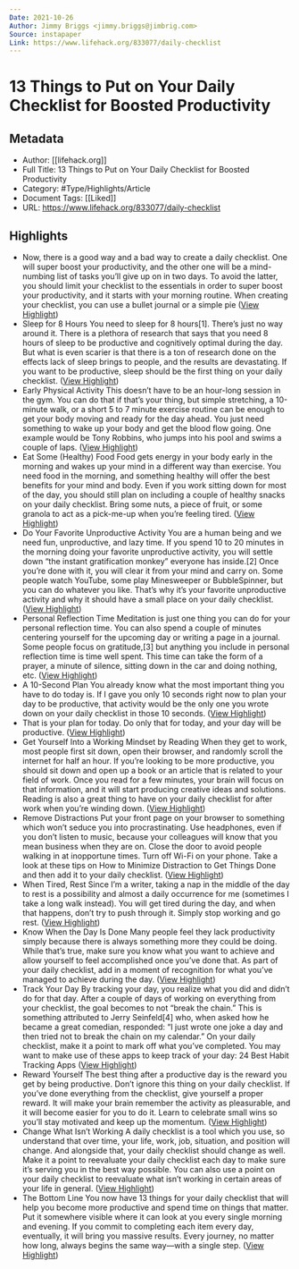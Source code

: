 ```yaml
---
Date: 2021-10-26
Author: Jimmy Briggs <jimmy.briggs@jimbrig.com>
Source: instapaper
Link: https://www.lifehack.org/833077/daily-checklist
---
```

# 13 Things to Put on Your Daily Checklist for Boosted Productivity

## Metadata
- Author: [[lifehack.org]]
- Full Title: 13 Things to Put on Your Daily Checklist for Boosted Productivity
- Category: #Type/Highlights/Article
- Document Tags: [[Liked]] 
- URL: https://www.lifehack.org/833077/daily-checklist

## Highlights
- Now, there is a good way and a bad way to create a daily checklist. One will super boost your productivity, and the other one will be a mind-numbing list of tasks you’ll give up on in two days.
  To avoid the latter, you should limit your checklist to the essentials in order to super boost your productivity, and it starts with your morning routine. When creating your checklist, you can use a bullet journal or a simple pie ([View Highlight](https://instapaper.com/read/1453968718/17775124))
- Sleep for 8 Hours
  You need to sleep for 8 hours[1]. There’s just no way around it. There is a plethora of research that says that you need 8 hours of sleep to be productive and cognitively optimal during the day.
  But what is even scarier is that there is a ton of research done on the effects lack of sleep brings to people, and the results are devastating.
  If you want to be productive, sleep should be the first thing on your daily checklist. ([View Highlight](https://instapaper.com/read/1453968718/17775128))
- Early Physical Activity
  This doesn’t have to be an hour-long session in the gym. You can do that if that’s your thing, but simple stretching, a 10-minute walk, or a short 5 to 7 minute exercise routine can be enough to get your body moving and ready for the day ahead.
  You just need something to wake up your body and get the blood flow going. One example would be Tony Robbins, who jumps into his pool and swims a couple of laps. ([View Highlight](https://instapaper.com/read/1453968718/17775130))
- Eat Some (Healthy) Food
  Food gets energy in your body early in the morning and wakes up your mind in a different way than exercise.
  You need food in the morning, and something healthy will offer the best benefits for your mind and body.
  Even if you work sitting down for most of the day, you should still plan on including a couple of healthy snacks on your daily checklist. Bring some nuts, a piece of fruit, or some granola to act as a pick-me-up when you’re feeling tired. ([View Highlight](https://instapaper.com/read/1453968718/17775131))
- Do Your Favorite Unproductive Activity
  You are a human being and we need fun, unproductive, and lazy time. If you spend 10 to 20 minutes in the morning doing your favorite unproductive activity, you will settle down “the instant gratification monkey” everyone has inside.[2]
  Once you’re done with it, you will clear it from your mind and carry on. Some people watch YouTube, some play Minesweeper or BubbleSpinner, but you can do whatever you like. That’s why it’s your favorite unproductive activity and why it should have a small place on your daily checklist. ([View Highlight](https://instapaper.com/read/1453968718/17775134))
- Personal Reflection Time
  Meditation is just one thing you can do for your personal reflection time. You can also spend a couple of minutes centering yourself for the upcoming day or writing a page in a journal.
  Some people focus on gratitude,[3] but anything you include in personal reflection time is time well spent.
  This time can take the form of a prayer, a minute of silence, sitting down in the car and doing nothing, etc. ([View Highlight](https://instapaper.com/read/1453968718/17775136))
- A 10-Second Plan
  You already know what the most important thing you have to do today is. If I gave you only 10 seconds right now to plan your day to be productive, that activity would be the only one you wrote down on your daily checklist in those 10 seconds. ([View Highlight](https://instapaper.com/read/1453968718/17775137))
- That is your plan for today. Do only that for today, and your day will be productive. ([View Highlight](https://instapaper.com/read/1453968718/17775138))
- Get Yourself Into a Working Mindset by Reading
  When they get to work, most people first sit down, open their browser, and randomly scroll the internet for half an hour.
  If you’re looking to be more productive, you should sit down and open up a book or an article that is related to your field of work. Once you read for a few minutes, your brain will focus on that information, and it will start producing creative ideas and solutions.
  Reading is also a great thing to have on your daily checklist for after work when you’re winding down. ([View Highlight](https://instapaper.com/read/1453968718/17775143))
- Remove Distractions
  Put your front page on your browser to something which won’t seduce you into procrastinating. Use headphones, even if you don’t listen to music, because your colleagues will know that you mean business when they are on.
  Close the door to avoid people walking in at inopportune times. Turn off Wi-Fi on your phone.
  Take a look at these tips on How to Minimize Distraction to Get Things Done and then add it to your daily checklist. ([View Highlight](https://instapaper.com/read/1453968718/17775145))
- When Tired, Rest
  Since I’m a writer, taking a nap in the middle of the day to rest is a possibility and almost a daily occurrence for me (sometimes I take a long walk instead).
  You will get tired during the day, and when that happens, don’t try to push through it. Simply stop working and go rest. ([View Highlight](https://instapaper.com/read/1453968718/17775146))
- Know When the Day Is Done
  Many people feel they lack productivity simply because there is always something more they could be doing. While that’s true, make sure you know what you want to achieve and allow yourself to feel accomplished once you’ve done that.
  As part of your daily checklist, add in a moment of recognition for what you’ve managed to achieve during the day. ([View Highlight](https://instapaper.com/read/1453968718/17775148))
- Track Your Day
  By tracking your day, you realize what you did and didn’t do for that day. After a couple of days of working on everything from your checklist, the goal becomes to not “break the chain.” This is something attributed to Jerry Seinfeld[4] who, when asked how he became a great comedian, responded:
  “I just wrote one joke a day and then tried not to break the chain on my calendar.”
  On your daily checklist, make it a point to mark off what you’ve completed.
  You may want to make use of these apps to keep track of your day: 24 Best Habit Tracking Apps ([View Highlight](https://instapaper.com/read/1453968718/17775150))
- Reward Yourself
  The best thing after a productive day is the reward you get by being productive.
  Don’t ignore this thing on your daily checklist. If you’ve done everything from the checklist, give yourself a proper reward. It will make your brain remember the activity as pleasurable, and it will become easier for you to do it.
  Learn to celebrate small wins so you’ll stay motivated and keep up the momentum. ([View Highlight](https://instapaper.com/read/1453968718/17775153))
- Change What Isn’t Working
  A daily checklist is a tool which you use, so understand that over time, your life, work, job, situation, and position will change. And alongside that, your daily checklist should change as well.
  Make it a point to reevaluate your daily checklist each day to make sure it’s serving you in the best way possible. You can also use a point on your daily checklist to reevaluate what isn’t working in certain areas of your life in general. ([View Highlight](https://instapaper.com/read/1453968718/17775154))
- The Bottom Line
  You now have 13 things for your daily checklist that will help you become more productive and spend time on things that matter. Put it somewhere visible where it can look at you every single morning and evening.
  If you commit to completing each item every day, eventually, it will bring you massive results. Every journey, no matter how long, always begins the same way—with a single step. ([View Highlight](https://instapaper.com/read/1453968718/17775158))
